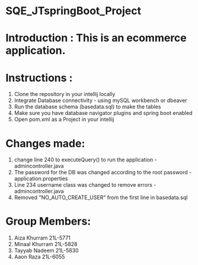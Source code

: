 # SQE_JTspringBoot_Project

# Introduction : This is an ecommerce application.

# Instructions :
1. Clone the repository in your intellij locally
2. Integrate Database connectivity - using mySQL workbench or dbeaver 
3. Run the database schema (basedata.sql) to make the tables
4. Make sure you have database navigator plugins and spring boot enabled
5. Open pom.xml as a Project in your intellij

# Changes made:
1. change line 240 to executeQuery() to run the application - admincontroller.java
2. The password for the DB was changed according to the root password - application.properties
3. Line 234 username class was changed to remove errors -admincontroller.java
4. Removed "NO_AUTO_CREATE_USER" from the first line in basedata.sql

# Group Members:
1. Aiza Khurram  21L-5771
2. Minaal Khurram 21L-5828
3. Tayyab Nadeem  21L-5830
4. Aaon Raza  21L-6055
   
